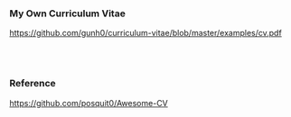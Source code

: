 ### My Own Curriculum Vitae

https://github.com/gunh0/curriculum-vitae/blob/master/examples/cv.pdf

<br/>

<br/>

### Reference

https://github.com/posquit0/Awesome-CV
